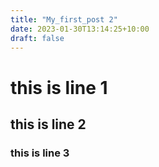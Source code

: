 ```yaml
---
title: "My_first_post 2"
date: 2023-01-30T13:14:25+10:00
draft: false
---
```


# this is line 1

## this is line 2

### this is line 3

